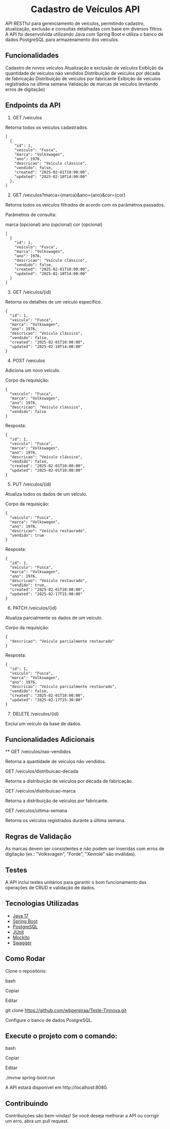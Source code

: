 <h1 align="center">Cadastro de Veículos API</h1>

API RESTful para gerenciamento de veículos, permitindo cadastro, atualização, exclusão e consultas detalhadas com base em diversos filtros. A API foi desenvolvida utilizando Java com Spring Boot e utiliza o banco de dados PostgreSQL para armazenamento dos veículos.


## Funcionalidades

Cadastro de novos veículos
Atualização e exclusão de veículos
Exibição da quantidade de veículos não vendidos
Distribuição de veículos por década de fabricação
Distribuição de veículos por fabricante
Exibição de veículos registrados na última semana
Validação de marcas de veículos (evitando erros de digitação)

## Endpoints da API
1. GET /veiculos

Retorna todos os veículos cadastrados.

```
[
  {
    "id": 1,
    "veiculo": "Fusca",
    "marca": "Volkswagen",
    "ano": 1976,
    "descricao": "Veículo clássico",
    "vendido": false,
    "created": "2025-02-01T10:00:00",
    "updated": "2025-02-10T14:00:00"
  },
]
```

2. GET /veiculos?marca={marca}&ano={ano}&cor={cor}

Retorna todos os veículos filtrados de acordo com os parâmetros passados.

Parâmetros de consulta:

marca (opcional)
ano (opcional)
cor (opcional)
```
[
  {
    "id": 1,
    "veiculo": "Fusca",
    "marca": "Volkswagen",
    "ano": 1976,
    "descricao": "Veículo clássico",
    "vendido": false,
    "created": "2025-02-01T10:00:00",
    "updated": "2025-02-10T14:00:00"
  }
]
```

3. GET /veiculos/{id}

Retorna os detalhes de um veículo específico.
```
{
  "id": 1,
  "veiculo": "Fusca",
  "marca": "Volkswagen",
  "ano": 1976,
  "descricao": "Veículo clássico",
  "vendido": false,
  "created": "2025-02-01T10:00:00",
  "updated": "2025-02-10T14:00:00"
}
```

4. POST /veiculos

Adiciona um novo veículo.

Corpo da requisição:
```
{
  "veiculo": "Fusca",
  "marca": "Volkswagen",
  "ano": 1976,
  "descricao": "Veículo clássico",
  "vendido": false
}
```
Resposta:
```
{
  "id": 1,
  "veiculo": "Fusca",
  "marca": "Volkswagen",
  "ano": 1976,
  "descricao": "Veículo clássico",
  "vendido": false,
  "created": "2025-02-01T10:00:00",
  "updated": "2025-02-01T10:00:00"
}
```

5. PUT /veiculos/{id}

Atualiza todos os dados de um veículo.

Corpo da requisição:
```
{
  "veiculo": "Fusca",
  "marca": "Volkswagen",
  "ano": 1976,
  "descricao": "Veículo restaurado",
  "vendido": true
}
```
Resposta:
```
{
  "id": 1,
  "veiculo": "Fusca",
  "marca": "Volkswagen",
  "ano": 1976,
  "descricao": "Veículo restaurado",
  "vendido": true,
  "created": "2025-02-01T10:00:00",
  "updated": "2025-02-17T15:00:00"
}
```

6. PATCH /veiculos/{id}

Atualiza parcialmente os dados de um veículo.

Corpo da requisição:
```
{
  "descricao": "Veículo parcialmente restaurado"
}
```
Resposta:
```
{
  "id": 1,
  "veiculo": "Fusca",
  "marca": "Volkswagen",
  "ano": 1976,
  "descricao": "Veículo parcialmente restaurado",
  "vendido": false,
  "created": "2025-02-01T10:00:00",
  "updated": "2025-02-17T15:30:00"
}
```

7. DELETE /veiculos/{id}

Exclui um veículo da base de dados.


## Funcionalidades Adicionais

** GET /veiculos/nao-vendidos

Retorna a quantidade de veículos não vendidos.


GET /veiculos/distribuicao-decada

Retorna a distribuição de veículos por década de fabricação.


GET /veiculos/distribuicao-marca

Retorna a distribuição de veículos por fabricante.


GET /veiculos/ultima-semana

Retorna os veículos registrados durante a última semana.


## Regras de Validação

As marcas devem ser consistentes e não podem ser inseridas com erros de digitação (ex.: "Volksvagen", "Forde", "Xevrolé" são inválidas).

## Testes

A API inclui testes unitários para garantir o bom funcionamento das operações de CRUD e validação de dados.

## Tecnologias Utilizadas
- [Java 17 ](https://www.java.com/pt-BR/download/manual.jsp)
- [Spring Boot](https://spring.io/projects/spring-boot)
- [PostgreSQL](https://www.postgresql.org/download/)
- [JUnit](https://junit.org/junit5/)
- [Mockito](https://site.mockito.org/)
- [Swagger](https://swagger.io/docs/)

## Como Rodar
Clone o repositório:

bash

Copiar

Editar

git clone https://github.com/wbpereiraa/Teste-Tinnova.git

Configure o banco de dados PostgreSQL.

## Execute o projeto com o comando:

bash

Copiar

Editar

./mvnw spring-boot:run

A API estará disponível em http://localhost:8080.

## Contribuindo
Contribuições são bem-vindas! Se você deseja melhorar a API ou corrigir um erro, abra um pull request.
